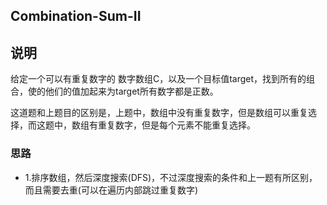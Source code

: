 ## Combination-Sum-II

## 说明
给定一个可以有重复数字的 数字数组C，以及一个目标值target，找到所有的组合，使的他们的值加起来为target所有数字都是正数。

这道题和上题目的区别是，上题中，数组中没有重复数字，但是数组可以重复选择，而这题中，数组有重复数字，但是每个元素不能重复选择。

### 思路

* 1.排序数组，然后深度搜索(DFS)，不过深度搜索的条件和上一题有所区别，而且需要去重(可以在遍历内部跳过重复数字)
